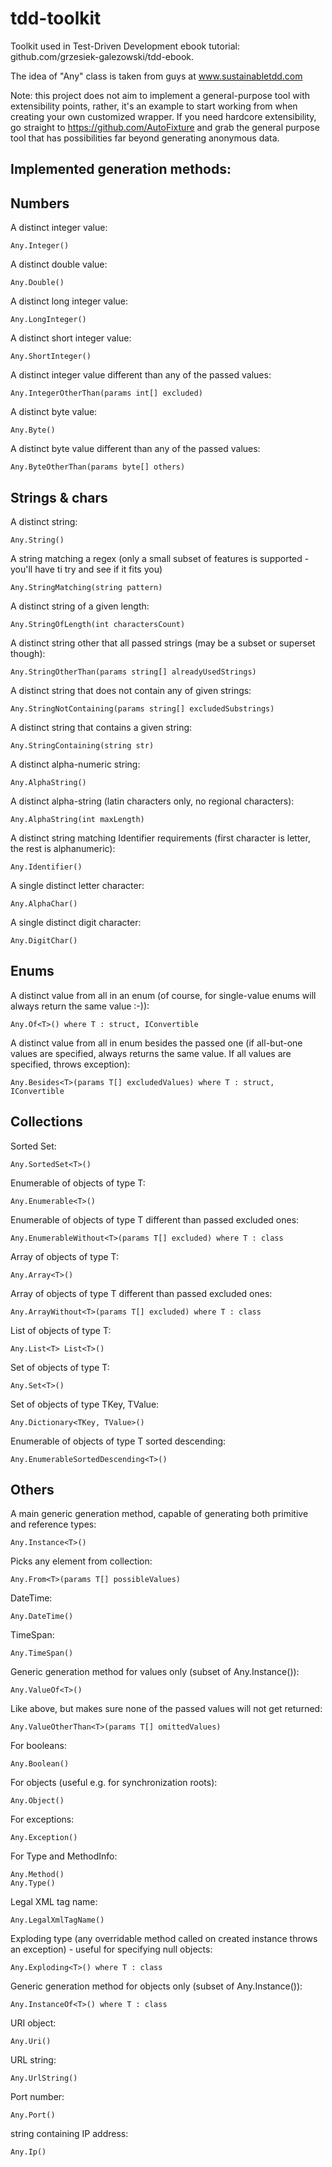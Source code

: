 tdd-toolkit
===========

Toolkit used in Test-Driven Development ebook tutorial: github.com/grzesiek-galezowski/tdd-ebook.

The idea of "Any" class is taken from guys at www.sustainabletdd.com

Note: this project does not aim to implement a general-purpose tool with extensibility points, rather, it's an example to start working from when creating your own customized wrapper. If you need hardcore extensibility, go straight to https://github.com/AutoFixture and grab the general purpose tool that has possibilities far beyond generating anonymous data.

Implemented generation methods:
-

Numbers
-

A distinct integer value:  

    Any.Integer()
    
A distinct double value:  
    
    Any.Double()
    
A distinct long integer value:  
    
    Any.LongInteger()
    
A distinct short integer value:      
    
    Any.ShortInteger()
    
A distinct integer value different than any of the passed values:  
    
    Any.IntegerOtherThan(params int[] excluded)
    
A distinct byte value:
    
    Any.Byte()
    
A distinct byte value different than any of the passed values:      
    
    Any.ByteOtherThan(params byte[] others)

Strings & chars
-

A distinct string:

    Any.String()
    
A string matching a regex (only a small subset of features is supported - you'll have ti try and see if it fits you)
    
    Any.StringMatching(string pattern)
    
A distinct string of a given length:
    
    Any.StringOfLength(int charactersCount)
    
A distinct string other that all passed strings (may be a subset or superset though):
    
    Any.StringOtherThan(params string[] alreadyUsedStrings)
    
A distinct string that does not contain any of given strings:
    
    Any.StringNotContaining(params string[] excludedSubstrings)
    
A distinct string that contains a given string:
    
    Any.StringContaining(string str)
    
A distinct alpha-numeric string:
    
    Any.AlphaString()
    
A distinct alpha-string (latin characters only, no regional characters):
    
    Any.AlphaString(int maxLength)
    
A distinct string matching Identifier requirements (first character is letter, the rest is alphanumeric):
    
    Any.Identifier()
    
A single distinct letter character:
    
    Any.AlphaChar()
    
A single distinct digit character:
    
    Any.DigitChar()

Enums
-

A distinct value from all in an enum (of course, for single-value enums will always return the same value :-)):

    Any.Of<T>() where T : struct, IConvertible
    
A distinct value from all in enum besides the passed one (if all-but-one values are specified, always returns the same value. If all values are specified, throws exception):
    
    Any.Besides<T>(params T[] excludedValues) where T : struct, IConvertible
    
Collections
-

Sorted Set:

    Any.SortedSet<T>()
    
Enumerable of objects of type T:
    
    Any.Enumerable<T>()
    
Enumerable of objects of type T different than passed excluded ones:

    Any.EnumerableWithout<T>(params T[] excluded) where T : class
    
Array of objects of type T:

    Any.Array<T>()
    
Array of objects of type T different than passed excluded ones:
    
    Any.ArrayWithout<T>(params T[] excluded) where T : class
    
List of objects of type T:
    
    Any.List<T> List<T>()
    
Set of objects of type T:
    
    Any.Set<T>()
    
Set of objects of type TKey, TValue:    
    
    Any.Dictionary<TKey, TValue>()
    
Enumerable of objects of type T sorted descending:
    
    Any.EnumerableSortedDescending<T>()

Others
-

A main generic generation method, capable of generating both primitive and reference types:

    Any.Instance<T>()

Picks any element from collection:
    
    Any.From<T>(params T[] possibleValues)
    
DateTime:

    Any.DateTime()
    
TimeSpan:

    Any.TimeSpan()
    
Generic generation method for values only (subset of Any.Instance<T>()):  

    Any.ValueOf<T>()

Like above, but makes sure none of the passed values will not get returned:

    Any.ValueOtherThan<T>(params T[] omittedValues)

For booleans:    
    
    Any.Boolean()
    
For objects (useful e.g. for synchronization roots):    
    
    Any.Object()

For exceptions:

    Any.Exception()

For Type and MethodInfo:

    Any.Method()
    Any.Type()

Legal XML tag name:

    Any.LegalXmlTagName()
    
Exploding type (any overridable method called on created instance throws an exception) - useful for specifying null objects:
    
    Any.Exploding<T>() where T : class
    
Generic generation method for objects only (subset of Any.Instance<T>()):      
    
    Any.InstanceOf<T>() where T : class
    
URI object:
    
    Any.Uri()
    
URL string:
    
    Any.UrlString()
    
Port number:
    
    Any.Port()
    
string containing IP address:

    Any.Ip()
